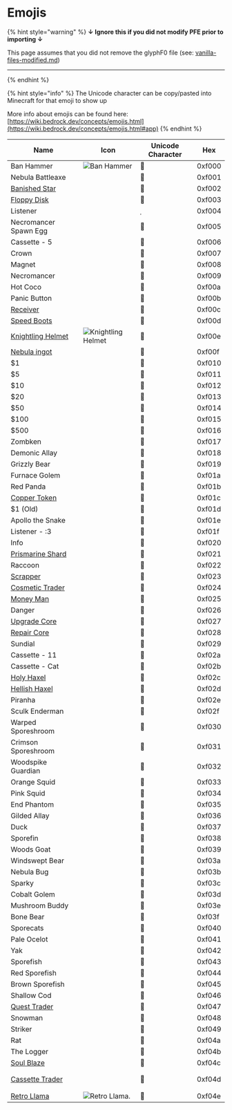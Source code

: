 # Emojis

{% hint style="warning" %}
**↓ Ignore this if you did not modify PFE prior to importing ↓**

This page assumes that you did not remove the glyphF0 file (see: [vanilla-files-modified.md](vanilla-files-modified.md "mention"))

***
{% endhint %}

{% hint style="info" %}
The Unicode character can be copy/pasted into Minecraft for that emoji to show up

More info about emojis can be found here: [https://wiki.bedrock.dev/concepts/emojis.html](https://wiki.bedrock.dev/concepts/emojis.html#app)
{% endhint %}

| Name                                                          | Icon                                                                                                                                       | Unicode Character | Hex    |
| ------------------------------------------------------------- | ------------------------------------------------------------------------------------------------------------------------------------------ | ----------------- | ------ |
| Ban Hammer                                                    | <img src="https://github.com/ItsMePok/PFE/blob/wikiAssets/wikiMain/ban_hammer.png?raw=true" alt="Ban Hammer" data-size="line">              |                  | 0xf000 |
| Nebula Battleaxe                                              |                                                                                                                                            |                  | 0xf001 |
| [Banished Star ](../items/banished-stars/banished-star.md)    |                                                                                                                                            |                  | 0xf002 |
| [Floppy Disk](../items/boss-drops/floppy-disk.md)             | <img src="https://github.com/ItsMePok/PFE/blob/wikiAssets/wikiMain/floppy_disk.png?raw=true" alt="" data-size="line">                  |                  | 0xf003 |
| Listener                                                      |                                                                                                                                            |                  | 0xf004 |
| Necromancer Spawn Egg                                         |                                                                                                                                            |                  | 0xf005 |
| Cassette - 5                                                  |                                                                                                                                            |                  | 0xf006 |
| Crown                                                         |                                                                                                                                            |                  | 0xf007 |
| Magnet                                                        |                                                                                                                                            |                  | 0xf008 |
| Necromancer                                                   |                                                                                                                                            |                  | 0xf009 |
| Hot Coco                                                      |                                                                                                                                            |                  | 0xf00a |
| Panic Button                                                  |                                                                                                                                            |                  | 0xf00b |
| [Receiver](../items/crafting-components/receiver.md)          | <img src="https://github.com/ItsMePok/PFE/blob/wikiAssets/wikiMain/receiver.png?raw=true" alt="" data-size="line">                        |                  | 0xf00c |
| [Speed Boots](../armor/speed-boots.md)                        | <img src="https://github.com/ItsMePok/PFE/blob/wikiAssets/wikiMain/swift_boots.png?raw=true" alt="" data-size="line">                  |                  | 0xf00d |
| [Knightling Helmet](../armor/knightling-helmet.md)            | <img src="https://github.com/ItsMePok/PFE/blob/wikiAssets/wikiMain/knightling_helmet.png?raw=true" alt="Knightling Helmet" data-size="line"> |                  | 0xf00e |
| [Nebula ingot](../items/ingots/nebula-ingot.md)               | <img src="https://github.com/ItsMePok/PFE/blob/wikiAssets/wikiMain/nebula_ingot.png?raw=true" alt="" data-size="line">                        |                  | 0xf00f |
| $1                                                            |                                                                                                                                            |                  | 0xf010 |
| $5                                                            |                                                                                                                                            |                  | 0xf011 |
| $10                                                           |                                                                                                                                            |                  | 0xf012 |
| $20                                                           |                                                                                                                                            |                  | 0xf013 |
| $50                                                           |                                                                                                                                            |                  | 0xf014 |
| $100                                                          |                                                                                                                                            |                  | 0xf015 |
| $500                                                          |                                                                                                                                            |                  | 0xf016 |
| Zombken                                                       | <img src="https://github.com/ItsMePok/PFE/blob/wikiAssets/entity_icon/zombken.png?raw=true" alt="" data-size="line">                        |                  | 0xf017 |
| Demonic Allay                                                 | <img src="https://github.com/ItsMePok/PFE/blob/wikiAssets/entity_icon/demonic_allay.png" alt="" data-size="line">                        |                  | 0xf018 |
| Grizzly Bear                                                  | <img src="https://github.com/ItsMePok/PFE/blob/wikiAssets/entity_icon/grizzly_bear.png?raw=true" alt="" data-size="line">                        |                  | 0xf019 |
| Furnace Golem                                                 | <img src="https://github.com/ItsMePok/PFE/blob/wikiAssets/entity_icon/furnace_golem.png?raw=true" alt="" data-size="line">                        |                  | 0xf01a |
| Red Panda                                                     | <img src="https://github.com/ItsMePok/PFE/blob/wikiAssets/entity_icon/red_panda.png?raw=true" alt="" data-size="line">                        |                  | 0xf01b |
| [Copper Token](../items/currency/tokens/copper-token.md)      | <img src="https://github.com/ItsMePok/PFE/blob/wikiAssets/wikiMain/copper_token.png?raw=true" alt="" data-size="line">                  |                  | 0xf01c |
| $1 (Old)                                                      |                                                                                                                                            |                  | 0xf01d |
| Apollo the Snake                                              | <img src="https://github.com/ItsMePok/PFE/blob/wikiAssets/entity_icon/apollo.png?raw=true" alt="" data-size="line">                        |                  | 0xf01e |
| Listener - :3                                                 | <img src="https://github.com/ItsMePok/PFE/blob/wikiAssets/entity_icon/listener-3.png?raw=true" alt="" data-size="line">                        |                  | 0xf01f |
| Info                                                          | <img src="https://github.com/ItsMePok/PFE/blob/wikiAssets/entity_icon/info.png?raw=true" alt="" data-size="line">                        |                  | 0xf020 |
| [Prismarine Shard](https://minecraft.wiki/w/Prismarine_Shard) | <img src="https://minecraft.wiki/images/Prismarine_Shard_JE2_BE2.png?ef03b" alt="" data-size="line">                                       |                  | 0xf021 |
| Raccoon                                                       | <img src="https://github.com/ItsMePok/PFE/blob/wikiAssets/entity_icon/raccoon.png?raw=true" alt="" data-size="line">                        |                  | 0xf022 |
| [Scrapper](../mobs/traders/scrapper.md)                       | <img src="https://github.com/ItsMePok/PFE/blob/wikiAssets/entity_icon/scrapper.png?raw=true" alt="" data-size="line">                        |                  | 0xf023 |
| [Cosmetic Trader](../mobs/traders/cosmetic-trader.md)         | <img src="https://github.com/ItsMePok/PFE/blob/wikiAssets/entity_icon/cosmetic_trader.png?raw=true" alt="" data-size="line">                        |                  | 0xf024 |
| [Money Man](../mobs/traders/money-man.md)                     | <img src="https://github.com/ItsMePok/PFE/blob/wikiAssets/entity_icon/money_man.png?raw=true" alt="" data-size="line">                        |                  | 0xf025 |
| Danger                                                        | <img src="https://github.com/ItsMePok/PFE/blob/wikiAssets/entity_icon/danger.png?raw=true" alt="" data-size="line">                        |                  | 0xf026 |
| [Upgrade Core](../items/cores/upgrade-core.md)                | <img src="https://github.com/ItsMePok/PFE/blob/wikiAssets/wikiMain/upgrade_core.png?raw=true" alt="" data-size="line">                  |                  | 0xf027 |
| [Repair Core](../items/cores/repair-core.md)                  | <img src="https://github.com/ItsMePok/PFE/blob/wikiAssets/wikiMain/repair_core.png?raw=true" alt="" data-size="line">                  |                  | 0xf028 |
| Sundial                                                       | <img src="https://github.com/ItsMePok/PFE/blob/wikiAssets/wikiMain/sundial_1.png?raw=true" alt="" data-size="line">                        |                  | 0xf029 |
| Cassette - 11                                                 | <img src="https://github.com/ItsMePok/PFE/blob/wikiAssets/cassette/cassette_mc_disc_11.png?raw=true" alt="" data-size="line">                        |                  | 0xf02a |
| Cassette - Cat                                                | <img src="https://github.com/ItsMePok/PFE/blob/wikiAssets/cassette/cassette_mc_disc_cat.png?raw=true" alt="" data-size="line">                        |                  | 0xf02b |
| [Holy Haxel](../tools/haxel/holy-haxel.md)                    | <img src="https://github.com/ItsMePok/PFE/blob/wikiAssets/wikiMain/holy_haxel.png?raw=true" alt="" data-size="line">                  |                  | 0xf02c |
| [Hellish Haxel](../tools/haxel/hellish-haxel.md)              | <img src="https://github.com/ItsMePok/PFE/blob/wikiAssets/wikiMain/hellish_haxel.png?raw=true" alt="" data-size="line">                  |                  | 0xf02d |
| Piranha                                                       | <img src="https://github.com/ItsMePok/PFE/blob/wikiAssets/entity_icon/piranha.png?raw=true" alt="" data-size="line">                        |                  | 0xf02e |
| Sculk Enderman                                                | <img src="https://github.com/ItsMePok/PFE/blob/wikiAssets/entity_icon/sculk_enderman.png?raw=true" alt="" data-size="line">                        |                  | 0xf02f |
| Warped Sporeshroom                                            | <img src="https://github.com/ItsMePok/PFE/blob/wikiAssets/entity_icon/warped_sporeshroom.png?raw=true" alt="" data-size="line">                        |                  | 0xf030 |
| Crimson Sporeshroom                                           | <img src="https://github.com/ItsMePok/PFE/blob/wikiAssets/entity_icon/cimson_sporeshroom.png?raw=true" alt="" data-size="line">                        |                  | 0xf031 |
| Woodspike Guardian                                            | <img src="https://github.com/ItsMePok/PFE/blob/wikiAssets/entity_icon/woodspike_guardian.png?raw=true" alt="" data-size="line">                        |                  | 0xf032 |
| Orange Squid                                                  | <img src="https://github.com/ItsMePok/PFE/blob/wikiAssets/entity_icon/orange_squid.png?raw=true" alt="" data-size="line">                        |                  | 0xf033 |
| Pink Squid                                                    | <img src="https://github.com/ItsMePok/PFE/blob/wikiAssets/entity_icon/pink_squid.png?raw=true" alt="" data-size="line">                        |                  | 0xf034 |
| End Phantom                                                   | <img src="https://github.com/ItsMePok/PFE/blob/wikiAssets/entity_icon/end_phantom.png?raw=true" alt="" data-size="line">                        |                  | 0xf035 |
| Gilded Allay                                                  | <img src="https://github.com/ItsMePok/PFE/blob/wikiAssets/entity_icon/gilded_allay.png?raw=true" alt="" data-size="line">                        |                  | 0xf036 |
| Duck                                                          | <img src="https://github.com/ItsMePok/PFE/blob/wikiAssets/entity_icon/duck.png?raw=true" alt="" data-size="line">                        |                  | 0xf037 |
| Sporefin                                                      | <img src="https://github.com/ItsMePok/PFE/blob/wikiAssets/entity_icon/sporefin.png?raw=true" alt="" data-size="line">                        |                  | 0xf038 |
| Woods Goat                                                    | <img src="https://github.com/ItsMePok/PFE/blob/wikiAssets/entity_icon/woods_goat.png?raw=true" alt="" data-size="line">                        |                  | 0xf039 |
| Windswept Bear                                                | <img src="https://github.com/ItsMePok/PFE/blob/wikiAssets/entity_icon/windswept_bear.png?raw=true" alt="" data-size="line">                        |                  | 0xf03a |
| Nebula Bug                                                    | <img src="https://github.com/ItsMePok/PFE/blob/wikiAssets/entity_icon/nebula_bug.png?raw=true" alt="" data-size="line">                        |                  | 0xf03b |
| Sparky                                                        | <img src="https://github.com/ItsMePok/PFE/blob/wikiAssets/entity_icon/sparky.png?raw=true" alt="" data-size="line">                        |                  | 0xf03c |
| Cobalt Golem                                                  | <img src="https://github.com/ItsMePok/PFE/blob/wikiAssets/entity_icon/cobalt_golem.png?raw=true" alt="" data-size="line">                        |                  | 0xf03d |
| Mushroom Buddy                                                | <img src="https://github.com/ItsMePok/PFE/blob/wikiAssets/entity_icon/mushroom_buddy.png?raw=true" alt="" data-size="line">                        |                  | 0xf03e |
| Bone Bear                                                     | <img src="https://github.com/ItsMePok/PFE/blob/wikiAssets/entity_icon/bone_bear.png?raw=true" alt="" data-size="line">                        |                  | 0xf03f |
| Sporecats                                                     | <img src="https://github.com/ItsMePok/PFE/blob/wikiAssets/entity_icon/sporecat.png?raw=true" alt="" data-size="line">                        |                  | 0xf040 |
| Pale Ocelot                                                   | <img src="https://github.com/ItsMePok/PFE/blob/wikiAssets/entity_icon/pale_ocelot.png?raw=true" alt="" data-size="line">                        |                  | 0xf041 |
| Yak                                                           | <img src="https://github.com/ItsMePok/PFE/blob/wikiAssets/entity_icon/yak.png?raw=true" alt="" data-size="line">                        |                  | 0xf042 |
| Sporefish                                                     | <img src="https://github.com/ItsMePok/PFE/blob/wikiAssets/entity_icon/sporefish.png?raw=true" alt="" data-size="line">                        |                  | 0xf043 |
| Red Sporefish                                                 | <img src="https://github.com/ItsMePok/PFE/blob/wikiAssets/entity_icon/red_sporefish.png?raw=true" alt="" data-size="line">                        |                  | 0xf044 |
| Brown Sporefish                                               | <img src="https://github.com/ItsMePok/PFE/blob/wikiAssets/entity_icon/brown_sporefish.png?raw=true" alt="" data-size="line">                        |                  | 0xf045 |
| Shallow Cod                                                   | <img src="https://github.com/ItsMePok/PFE/blob/wikiAssets/entity_icon/shallow_cod.png?raw=true" alt="" data-size="line">                        |                  | 0xf046 |
| [Quest Trader](../mobs/traders/quest-trader.md)               | <img src="https://github.com/ItsMePok/PFE/blob/wikiAssets/entity_icon/quest_trader.png?raw=true" alt="" data-size="line">                        |                  | 0xf047 |
| Snowman                                                       | <img src="https://github.com/ItsMePok/PFE/blob/wikiAssets/entity_icon/snowman.png?raw=true" alt="" data-size="line">                        |                  | 0xf048 |
| Striker                                                       | <img src="https://github.com/ItsMePok/PFE/blob/wikiAssets/entity_icon/striker.png?raw=true" alt="" data-size="line">                        |                  | 0xf049 |
| Rat                                                           | <img src="https://github.com/ItsMePok/PFE/blob/wikiAssets/entity_icon/rat.png?raw=true" alt="" data-size="line">                        |                  | 0xf04a |
| The Logger                                                    | <img src="https://github.com/ItsMePok/PFE/blob/wikiAssets/entity_icon/logger.png?raw=true" alt="" data-size="line">                        |                  | 0xf04b |
| [Soul Blaze](../mobs/hostile-mobs/soul-blaze.md)              | <img src="https://github.com/ItsMePok/PFE/blob/wikiAssets/entity_icon/soul_blaze_icon.png?raw=true" alt="" data-size="line">                        |                  | 0xf04c |
| [Cassette Trader](../mobs/traders/cassette-trader.md)         | <h3><img src="https://github.com/ItsMePok/PFE/blob/wikiAssets/entity_icon/cassette_trader.png?raw=true" alt="" data-size="line"></h3>               |                  | 0xf04d |
| [Retro Llama](../mobs/neutral-mobs/retro-llama.md)            | <img src="https://github.com/ItsMePok/PFE/blob/wikiAssets/entity_icon/RetroLlama.png?raw=true" alt="Retro Llama." data-size="line">            |                  | 0xf04e |
